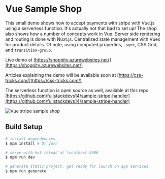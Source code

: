 # Vue Sample Shop

This small demo shows how to accept payments with stripe with Vue.js using a
serverless function. It's actually not that bad to set up! The shop also shows
how a number of concepts work in Vue. Server side rendering and routing is done
with Nuxt.js. Centralized state management with Vuex for product details. Of
note, using computed properties, `.sync`, CSS Grid, and `transition-group`.

Live demo at
[https://shoppity.azurewebsites.net/](https://shoppity.azurewebsites.net/)

Articles explaining the demo will be available soon at
[https://css-tricks.com/](https://css-tricks.com/)

The serverless function is open source as well, available at this repo
[https://github.com/fullstackdevs14/sample-stripe-handler](https://github.com/fullstackdevs14/sample-stripe-handler)

![Vue stripe sample shop](https://image.ibb.co/hYi7nm/shop_demo.gif "Vue Stripe Sample Shop")

## Build Setup

```bash
# install dependencies
$ npm install # Or yarn

# serve with hot reload at localhost:3000
$ npm run dev

# generate static project, get ready for launch on app services
$ npm run generate
```
